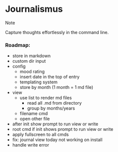 # Journalismus
> [!NOTE]
> Capture thoughts effortlessly in the command line.

### Roadmap:
- store in markdown
- custom dir input
- config
    - mood rating
    - insert date in the top of entry
    - templating system
    - store by month (1 month = 1 md file)
- view
  - use list to render md files
    - read all .md from directory
    - group by months/years
  - filename cmd
  - open other file
- after init show prompt to run view or write
- root cmd if init shows prompt to run view or write
- apply fullscreen to all cmds
- fix: journal view today not working on install
- handle write error